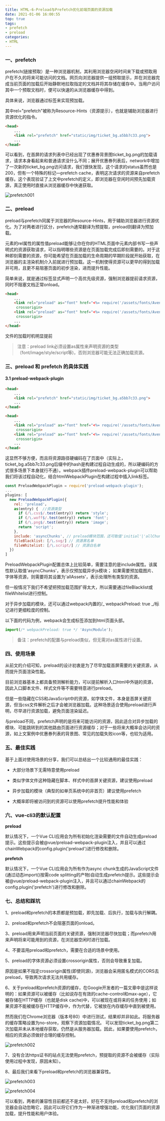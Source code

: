 ```yaml
---
title: HTML-6-Preload与Prefetch优化前端页面的资源加载
date: 2021-01-06 16:00:55
top: true
tags:
- prefetch
- preload
categories:
- HTML
---
```

### 一、prefetch
<!--more-->
prefetch(链接预取）是一种浏览器机制，其利用浏览器空闲时间来下载或预取用户在不久的将来可能访问的文档。网页向浏览器提供一组预取提示，并在浏览器完成当前页面的加载后开始静默地拉取指定的文档并将其存储在缓存中。当用户访问其中一个预取文档时，便可以快速的从浏览器缓存中得到。

具体来说，浏览器通过标签来实现预加载。

其中rel="prefetch"被称为Resource-Hints（资源提示），也就是辅助浏览器进行资源优化的指令。

```html
<head>
    ...
    <link rel="prefetch" href="static/img/ticket_bg.a5bb7c33.png">
    ...
</head>
```

可以看到，在首屏的请求列表中已经出现了优惠券背景图ticket_bg.png的加载请求，请求本身看起来和普通请求没什么不同；展开优惠券列表后，network中增加了一次新的ticket_bg.png访问请求，我们很快发现，这个请求的status虽然也是200，但有一个特殊的标记—prefetch cache，表明这次请求的资源来自prefetch缓存。这个表现验证了上文中prefetch的定义，即浏览器在空闲时间预先加载资源，真正使用时直接从浏览器缓存中快速获取。

![prefetch001](http://alivnram-test.oss-cn-beijing.aliyuncs.com/alivnblog/prefetch001.jpg)

### 二、preload

preload与prefetch同属于浏览器的Resource-Hints，用于辅助浏览器进行资源优化。为了对两者进行区分，prefetch通常翻译为预提取，preload则翻译为预加载。

元素的rel属性的属性值preload能够让你在你的HTML页面中元素内部书写一些声明式的资源获取请求，可以指明哪些资源是在页面加载完成后即刻需要的。对于这种即刻需要的资源，你可能希望在页面加载的生命周期的早期阶段就开始获取，在浏览器的主渲染机制介入前就进行预加载。这一机制使得资源可以更早的得到加载并可用，且更不易阻塞页面的初步渲染，进而提升性能。

简单来说，就是通过标签显式声明一个高优先级资源，强制浏览器提前请求资源，同时不阻塞文档正常onload。

```html
<head>
    ...
    <link rel="preload" as="font" href="<%= require('/assets/fonts/AvenirNextLTPro-Demi.otf') %>"
     crossorigin>
    <link rel="preload" as="font" href="<%= require('/assets/fonts/AvenirNextLTPro-Regular.otf') %>"
     crossorigin>
    ...
</head>
```

文件的加载时机明显提前

> 注意：preload link必须设置as属性来声明资源的类型（font/image/style/script等)，否则浏览器可能无法正确加载资源。

### 三、preload 和 prefetch 的具体实践

#### 3.1 preload-webpack-plugin

```html
<head>
    ...
    <link rel="prefetch" href="static/img/ticket_bg.a5bb7c33.png">
    ...
</head>
```

```html
<head>
    ...
    <link rel="preload" as="font" href="<%= require('/assets/fonts/AvenirNextLTPro-Demi.otf') %>"
     crossorigin>
    <link rel="preload" as="font" href="<%= require('/assets/fonts/AvenirNextLTPro-Regular.otf') %>"
     crossorigin>
    ...
</head>
```

这显然不够方便，而且将资源路径硬编码在了页面中（实际上，ticket_bg.a5bb7c33.png后缀中的hash是构建过程自动生成的，所以硬编码的方式很多场景下本身就行不通）。webpack插件preload-webpack-plugin可以帮助我们将该过程自动化，结合htmlWebpackPlugin在构建过程中插入link标签。

```js
const PreloadWebpackPlugin = require('preload-webpack-plugin');
...
plugins: [
  new PreloadWebpackPlugin({
    rel: 'preload'，
    as(entry) {  //资源类型
      if (/\.css$/.test(entry)) return 'style';
      if (/\.woff$/.test(entry)) return 'font';
      if (/\.png$/.test(entry)) return 'image';
      return 'script';
    },
    include: 'asyncChunks', // preload模块范围，还可取值'initial'|'allChunks'|'allAssets',
    fileBlacklist: [/\.svg/] // 资源黑名单
    fileWhitelist: [/\.script/] // 资源白名单
  })
]
```

PreloadWebpackPlugin配置总体上比较简单，需要注意的是include属性。该属性默认取值'asyncChunks'，表示仅预加载异步js模块；
如果需要预加载图片、字体等资源，则需要将其设置为'allAssets'，表示处理所有类型的资源。

但一般情况下我们不希望把预加载范围扩得太大，所以需要通过fileBlacklist或fileWhitelist进行控制。

对于异步加载的模块，还可以通过webpack内置的/_ webpackPreload: true _/标记进行更细粒度的控制。

以下面的代码为例，webpack会生成标签添加到html页面头部。

```js
import(/* webpackPreload: true */ 'AsyncModule');
```

> 备注：prefetch的配置与preload类似，但无需对as属性进行设置。

### 四、使用场景

从前文的介绍可知，preload的设计初衷是为了尽早加载首屏需要的关键资源，从而提升页面渲染性能。

目前浏览器基本上都具备预测解析能力，可以提前解析入口html中外链的资源，因此入口脚本文件、样式文件等不需要特意进行preload。

但是一些隐藏在CSS和JavaScript中的资源，如字体文件，本身是首屏关键资源，但当css文件解析之后才会被浏览器加载。这种场景适合使用preload进行声明，尽早进行资源加载，避免页面渲染延迟。

与preload不同，prefetch声明的是将来可能访问的资源，因此适合对异步加载的模块、可能跳转到的其他路由页面进行资源缓存；对于一些将来大概率会访问的资源，如上文案例中优惠券列表的背景图、常见的加载失败icon等，也较为适用。

### 五、最佳实践

基于上面对使用场景的分享，我们可以总结出一个比较通用的最佳实践：

- 大部分场景下无需特意使用preload

- 类似字体文件这种隐藏在脚本、样式中的首屏关键资源，建议使用preload

- 异步加载的模块（典型的如单页系统中的非首页）建议使用prefetch

- 大概率即将被访问到的资源可以使用prefetch提升性能和体验

### 六、vue-cli3的默认配置

**preload**

默认情况下，一个Vue CLI应用会为所有初始化渲染需要的文件自动生成preload提示。这些提示会被@vue/preload-webpack-plugin注入，并且可以通过chainWebpack的config.plugin('preload')进行修改和删除。

**prefetch**

默认情况下，一个Vue CLI应用会为所有作为async chunk生成的JavaScript文件(通过动态import()按需code splitting的产物)自动生成prefetch提示。这些提示会被@vue/preload-webpack-plugin注入，并且可以通过chainWebpack的config.plugin('prefetch')进行修改和删除。

### 七、总结和踩坑

1、preload和prefetch的本质都是预加载，即先加载、后执行，加载与执行解耦。

2、preload和prefetch不会阻塞页面的onload。

3、preload用来声明当前页面的关键资源，强制浏览器尽快加载；而prefetch用来声明将来可能用到的资源，在浏览器空闲时进行加载。

4、不要滥用preload和prefetch，需要在合适的场景中使用。

5、preload的字体资源必须设置crossorigin属性，否则会导致重复加载。

原因是如果不指定crossorigin属性(即使同源)，浏览器会采用匿名模式的CORS去preload，导致两次请求无法共用缓存。

6、关于preload和prefetch资源的缓存，在Google开发者的一篇文章中是这样说明的：如果资源可以被缓存（比如说存在有效的cache-control和max-age），它被存储在HTTP缓存（也就是disk cache)中，可以被现在或将来的任务使用；如果资源不能被缓存在HTTP缓存中，作为代替，它被放在内存缓存中直到被使用。

然而我们在Chrome浏览器（版本号80）中进行测试，结果却并非如此。将服务器的缓存策略设置为no-store，观察下资源加载情况。
可以发现ticket_bg.png第二次加载并未从本地缓存获取，仍然是从服务器加载。因此，如果要使用prefetch，相应的资源必须做好合理的缓存控制。

![prefetch002](http://alivnram-test.oss-cn-beijing.aliyuncs.com/alivnblog/prefetch002.jpg)

7、没有合法https证书的站点无法使用prefetch，预提取的资源不会被缓存（实际使用过程中发现，原因未知）。

8、最后我们来看下preload和prefetch的浏览器兼容性。

![prefetch003](http://alivnram-test.oss-cn-beijing.aliyuncs.com/alivnblog/prefetch003.jpg)

![prefetch004](http://alivnram-test.oss-cn-beijing.aliyuncs.com/alivnblog/prefetch004.jpg)

可以看到，两者的兼容性目前都还不是太好。好在不支持preload和prefetch的浏览器会自动忽略它，因此可以将它们作为一种渐进增强功能，优化我们页面的资源加载，提升性能和用户体验。
